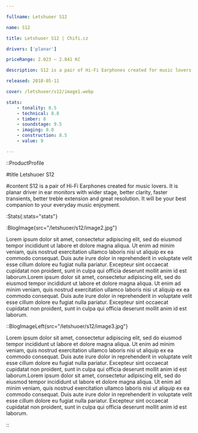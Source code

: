 ```yaml
---

fullname: Letshuoer S12

name: S12

title: Letshuoer S12 | Chifi.cz

drivers: ['planar'] 

priceRange: 2.023 – 2.841 Kč

description: S12 is a pair of Hi-Fi Earphones created for music lovers. It is planar driver in ear monitors with wider stage, better clarity, faster transients, better treble extension and great resolution. It will be your best companion to your everyday music enjoyment.

released: 2018-05-11

cover: /letshuoer/s12/image1.webp

stats:
    - tonality: 8.5
    - technical: 8.8
    - timber: 8
    - soundstage: 9.5
    - imaging: 8.8
    - construction: 8.5
    - value: 9

---
```



::ProductProfile

#title
Letshuoer S12

#content
S12 is a pair of Hi-Fi Earphones created for music lovers. It is planar driver in ear monitors with wider stage, better clarity, faster transients, better treble extension and great resolution. It will be your best companion to your everyday music enjoyment.

:Stats{:stats="stats"}

:BlogImage{src="/letshuoer/s12/image2.jpg"}

Lorem ipsum dolor sit amet, consectetur adipiscing elit, sed do eiusmod tempor incididunt ut labore et dolore magna aliqua. Ut enim ad minim veniam, quis nostrud exercitation ullamco laboris nisi ut aliquip ex ea commodo consequat. Duis aute irure dolor in reprehenderit in voluptate velit esse cillum dolore eu fugiat nulla pariatur. Excepteur sint occaecat cupidatat non proident, sunt in culpa qui officia deserunt mollit anim id est laborum.Lorem ipsum dolor sit amet, consectetur adipiscing elit, sed do eiusmod tempor incididunt ut labore et dolore magna aliqua. Ut enim ad minim veniam, quis nostrud exercitation ullamco laboris nisi ut aliquip ex ea commodo consequat. Duis aute irure dolor in reprehenderit in voluptate velit esse cillum dolore eu fugiat nulla pariatur. Excepteur sint occaecat cupidatat non proident, sunt in culpa qui officia deserunt mollit anim id est laborum. 


::BlogImageLeft{src="/letshuoer/s12/image3.jpg"}

Lorem ipsum dolor sit amet, consectetur adipiscing elit, sed do eiusmod tempor incididunt ut labore et dolore magna aliqua. Ut enim ad minim veniam, quis nostrud exercitation ullamco laboris nisi ut aliquip ex ea commodo consequat. Duis aute irure dolor in reprehenderit in voluptate velit esse cillum dolore eu fugiat nulla pariatur. Excepteur sint occaecat cupidatat non proident, sunt in culpa qui officia deserunt mollit anim id est laborum.Lorem ipsum dolor sit amet, consectetur adipiscing elit, sed do eiusmod tempor incididunt ut labore et dolore magna aliqua. Ut enim ad minim veniam, quis nostrud exercitation ullamco laboris nisi ut aliquip ex ea commodo consequat. Duis aute irure dolor in reprehenderit in voluptate velit esse cillum dolore eu fugiat nulla pariatur. Excepteur sint occaecat cupidatat non proident, sunt in culpa qui officia deserunt mollit anim id est laborum. 

::

##